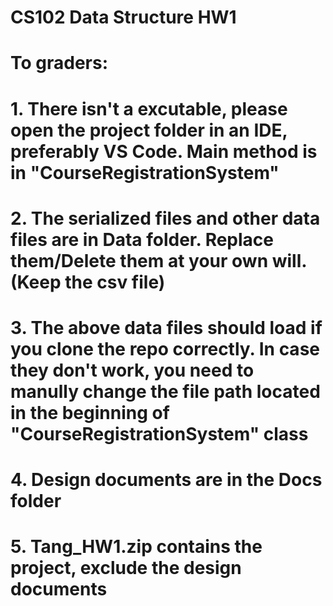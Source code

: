 # CS102 Data Structure HW1
# To graders:
# 1. There isn't a excutable, please open the project folder in an IDE, preferably VS Code. Main method is in "CourseRegistrationSystem"
# 2. The serialized files and other data files are in Data folder. Replace them/Delete them at your own will. (Keep the csv file)
# 3. The above data files should load if you clone the repo correctly. In case they don't work, you need to manully change the file path located in the beginning of "CourseRegistrationSystem" class
# 4. Design documents are in the Docs folder
# 5. Tang_HW1.zip contains the project, exclude the design documents
